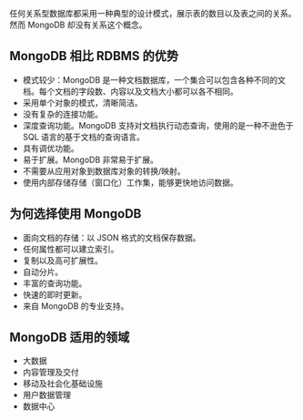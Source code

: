 任何关系型数据库都采用一种典型的设计模式，展示表的数目以及表之间的关系。然而 MongoDB 却没有关系这个概念。  

## MongoDB 相比 RDBMS 的优势  

- 模式较少：MongoDB 是一种文档数据库，一个集合可以包含各种不同的文档。每个文档的字段数、内容以及文档大小都可以各不相同。
- 采用单个对象的模式，清晰简洁。  
- 没有复杂的连接功能。  
- 深度查询功能。MongoDB 支持对文档执行动态查询，使用的是一种不逊色于 SQL 语言的基于文档的查询语言。  
- 具有调优功能。  
- 易于扩展。MongoDB 非常易于扩展。  
- 不需要从应用对象到数据库对象的转换/映射。  
- 使用内部存储存储（窗口化）工作集，能够更快地访问数据。  

## 为何选择使用 MongoDB 

-  面向文档的存储：以 JSON 格式的文档保存数据。  
-  任何属性都可以建立索引。  
-  复制以及高可扩展性。  
- 自动分片。  
- 丰富的查询功能。  
- 快速的即时更新。  
- 来自 MongoDB 的专业支持。  

## MongoDB 适用的领域  

- 大数据  
- 内容管理及交付  
- 移动及社会化基础设施  
- 用户数据管理  
- 数据中心   

